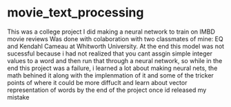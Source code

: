 # movie_text_processing
This was a college project I did making a neural network to train on IMBD movie reviews
Was done with colaboration with two classmates of mine: EQ and Kendahl Cameau at Whitworth University.
At the end this model was not sucessful because i had not realized that you cant assgin simple integer values to a word and then run that through a neural network, so while in the end this project was a failure, i learned a lot about making neural nets, the math behined it along with the implenmation of it and some of the tricker points of where it could be more diffuclt and learn about vector representation of words by the end of the project once id released my mistake
